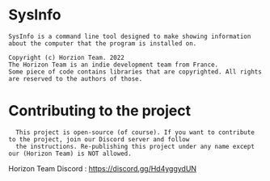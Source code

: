 # SysInfo
    SysInfo is a command line tool designed to make showing information
    about the computer that the program is installed on.
    
    Copyright (c) Horzion Team. 2022
    The Horizon Team is an indie development team from France.
    Some piece of code contains libraries that are copyrighted. All rights are reserved to the authors of those.
    
  # Contributing to the project
      This project is open-source (of course). If you want to contribute to the project, join our Discord server and follow
      the instructions. Re-publishing this project under any name except our (Horizon Team) is NOT allowed.
      
Horizon Team Discord : https://discord.gg/Hd4yggydUN

